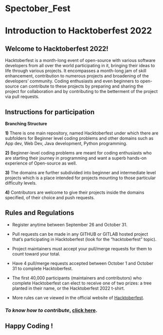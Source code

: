 # Spectober_Fest
# Introduction to Hacktoberfest 2022
## Welcome to Hacktoberfest 2022! 
Hacktoberfest is a month-long event of open-source with various software developers from all over the world participating in it, bringing their ideas to life through various projects. It encompasses a month-long jam of skill enhancement, contribution to numerous projects and broadening of the developers’ community. 
Coding enthusiasts and even beginners to open-source can contribute to these projects by preparing and sharing the project for collaboration and by contributing to the betterment of the project via pull requests. 

## Instructions for participation


**Branching Structure**


**1)** There is one main repository, named Hacktoberfest under which there are subfolders for Beginner level coding problems and other domains such as App dev, Web Dev, Java development, Python programming.


**2)** Beginner-level coding problems are meant for coding enthusiasts who are starting their journey in programming and want a superb hands-on experience of Open-source as well.


**3)** The domains are further subdivided into beginner and intermediate level projects which is a place intended for projects mounting to those particular difficulty levels.


**4)** Contributors are welcome to give their projects inside the domains specified, of their choice and push requests.

## Rules and Regulations


*  Register anytime between September 26 and October 31.

*  Pull requests can be made in any GITHUB or GITLAB hosted project that’s participating in Hacktoberfest (look for the “hacktoberfest” topic).

*  Project maintainers must accept your pull/merge requests for them to count toward your total.

*  Have 4 pull/merge requests accepted between October 1 and October 31 to complete Hacktoberfest.

*  The first 40,000 participants (maintainers and contributors) who complete Hacktoberfest can elect to receive one of two prizes: a tree planted in their name, or    the Hacktoberfest 2022 t-shirt.

*  More rules can ve viewed in the official website of [Hacktoberfest](https://hacktoberfest.com/participation/).

### **_To know how to contribute_, [click here](https://github.com/sattwik21/Python-Practice/blob/master/Contributing.md).**

## Happy Coding ! 

